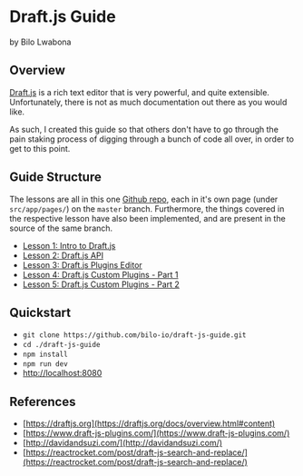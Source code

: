 # Draft.js Guide
by Bilo Lwabona

## Overview

[Draft.js](https://draftjs.org/) is a rich text editor that is very powerful, and quite extensible. Unfortunately, there is not as much documentation out there as you would like.

As such, I created this guide so that others don't have to go through the pain staking process of digging through a bunch of code all over, in order to get to this point.

## Guide Structure

The lessons are all in this one [Github repo](https://github.com/bilo-io/draft-js-guide), each in it's own page (under `src/app/pages/`) on the `master` branch. Furthermore, the things covered in the respective lesson have also been implemented, and are present in the source of the same branch.

- [Lesson 1: Intro to Draft.js](https://github.com/bilo-io/draft-js-guide/tree/master/src/app/pages/lesson1)
- [Lesson 2: Draft.js API](https://github.com/bilo-io/draft-js-guide/tree/master/src/app/pages/lesson2)
- [Lesson 3: Draft.js Plugins Editor](https://github.com/bilo-io/draft-js-guide/tree/master/src/app/pages/lesson3)
- [Lesson 4: Draft.js Custom Plugins - Part 1](https://github.com/bilo-io/draft-js-guide/tree/master/src/app/pages/lesson4)
- [Lesson 5: Draft.js Custom Plugins - Part 2](https://github.com/bilo-io/draft-js-guide/tree/master/src/app/pages/lesson5)

## Quickstart

- `git clone https://github.com/bilo-io/draft-js-guide.git`
- `cd ./draft-js-guide`
- `npm install`
- `npm run dev`
- [http://localhost:8080](http://localhost:8080)

## References

- [https://draftjs.org](https://draftjs.org/docs/overview.html#content)
- [https://www.draft-js-plugins.com/](https://www.draft-js-plugins.com/)
- [http://davidandsuzi.com/](http://davidandsuzi.com/)
- [https://reactrocket.com/post/draft-js-search-and-replace/](https://reactrocket.com/post/draft-js-search-and-replace/)